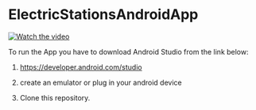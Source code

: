 # ElectricStationsAndroidApp
 
[![Watch the video](https://i.postimg.cc/JzytBCPF/thumbnail.jpg)](https://www.youtube.com/watch?v=oWWKcTxxFG8)


To run the App you have to download Android Studio from the link below:

1) https://developer.android.com/studio

2) create an emulator or plug in your android device

3) Clone this repository.
